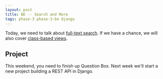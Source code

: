 ```yaml
---
layout: post
title: BE -- Search and More
tags: phase-3 phase-3-be django
---
```


Today, we need to talk about [full-text search](https://docs.djangoproject.com/en/3.0/ref/contrib/postgres/search/). If we have a chance, we will also cover [class-based views](https://docs.djangoproject.com/en/3.0/topics/class-based-views/).

## Project

This weekend, you need to finish up Question Box. Next week we'll start a new project building a REST API in Django.
